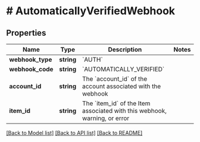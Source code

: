 # # AutomaticallyVerifiedWebhook

## Properties

Name | Type | Description | Notes
------------ | ------------- | ------------- | -------------
**webhook_type** | **string** | &#x60;AUTH&#x60; |
**webhook_code** | **string** | &#x60;AUTOMATICALLY_VERIFIED&#x60; |
**account_id** | **string** | The &#x60;account_id&#x60; of the account associated with the webhook |
**item_id** | **string** | The &#x60;item_id&#x60; of the Item associated with this webhook, warning, or error |

[[Back to Model list]](../../README.md#models) [[Back to API list]](../../README.md#endpoints) [[Back to README]](../../README.md)
